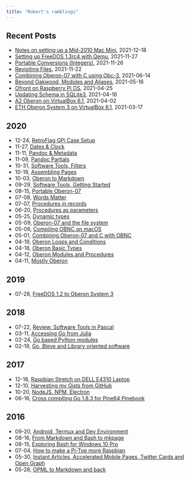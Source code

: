 ```yaml
---
title: "Robert's ramblings"
---
```


Recent Posts
------------

+ [Notes on setting up a Mid-2010 Mac Mini](/blog/2021/12/18/Notes-on-setting-up-a-2010-Mac-Mini.html), 2021-12-18
+ [Setting up FreeDOS 1.3rc4 with Qemu](/blog/2021/11/27/FreeDOS-1.3rc4-with-Qemu.html), 2021-11-27
+ [Portable Conversions (Integers)](/blog/2021/11/26/Portable-Conversions-Integers.html), 2021-11-26
+ [Revisiting Files](/blog/2021/11/22/Revisiting-Files.html), 2021-11-22
+ [Combining Oberon-07 with C using Obc-3](/blog/2021/06/14/Combining-Oberon-07-with-C-using-Obc-3.html), 2021-06-14
+ [Beyond Oakwood, Modules and Aliases](/blog/2021/05/16/Beyond-Oakwood-Modules-and-Aliases.html), 2021-05-16
+ [Ofront on Raspberry Pi OS](/blog/2021/04/25/Ofront-on-Rasberry-Pi-OS.html), 2021-04-25
+ [Updating Schema in SQLite3](/blog/2021/04/16/Updating-Schema-in-SQLite3.html), 2021-04-16
+ [A2 Oberon on VirtualBox 6.1](/blog/2021/04/02/A2-Oberon-on-VirtualBox-6.1.html), 2021-04-02
+ [ETH Oberon System 3 on VirtualBox 6.1](/blog/2021/03/17/NativeOberon-VirtualBox.html), 2021-03-17

2020
----

 + 12-24, [RetroFlag GPi Case Setup](/blog/2020/12/24/gpi-case-setup.html)
 + 11-27, [Dates & Clock](/blog/2020/11/27/Dates-and-Clock.html)
 + 11-11, [Pandoc & Metadata](/blog/2020/11/11/Pandoc-Metadata.html)
 + 11-09, [Pandoc Partials](/blog/2020/11/09/Pandoc-Partials.html)
 + 10-31, [Software Tools, Filters](/blog/2020/10/31/Filters.html)
 + 10-19, [Assembling Pages](/blog/2020/10/19/Assemble-pages.html)
 + 10-03, [Oberon to Markdown](/blog/2020/10/03/Oberon-to-markdown.html)
 + 09-29, [Software Tools, Getting Started](/blog/2020/09/29/Software-Tools-1.html)
 + 08-15, [Portable Oberon-07](/blog/2020/08/15/Portable-Oberon-07.html)
 + 07-08, [Words Matter](/blog/2020/07/08/words-matter.html)
 + 07-07, [Procedures in records](/blog/2020/07/07/Procedures-in-records.html)
 + 06-20, [Procedures as parameters](/blog/2020/06/20/Procedures-as-parameters.html)
 + 05-25, [Dynamic types](/blog/2020/05/25/Dynamic-types.html)
 + 05-09, [Oberon-07 and the file system](/blog/2020/05/09/Oberon-07-and-the-filesystem.html)
 + 05-06, [Compiling OBNC on macOS](/blog/2020/05/06/Compiling-OBNC-on-macOS.html)
 + 05-01, [Combining Oberon-07 and C with OBNC](/blog/2020/05/01/Combining-Oberon-and-C.html)
 + 04-19, [Oberon Loops and Conditions](/blog/2020/04/19/Mostly-Oberon-Loops-and-Conditions.html)
 + 04-18, [Oberon Basic Types](/blog/2020/04/18/Mostly-Oberon-Basic-Types.html)
 + 04-12, [Oberon Modules and Procedures](/blog/2020/04/12/Mostly-Oberon-Modules.html)
 + 04-11, [Mostly Oberon](/blog/2020/04/11/Mostly-Oberon.html)

2019
----

 + 07-28, [FreeDOS 1.2 to Oberon System 3](/blog/2019/07/28/freedos-to-oberon-system-3.html)

2018
----

 + 07-22, [Review: Software Tools in Pascal](/blog/2018/07/22/software-tools-in-pascal.html)
 + 03-11, [Accessing Go from Julia](/blog/2018/03/11/accessing-go-from-julia.html)
 + 02-24, [Go based Python modules](/blog/2018/02/24/go-based-python-modules.html)
 + 02-19, [Go, Bleve and Library oriented software](/blog/2018/02/19/go-bleve-and-libraries.html)

2017
----

 + 12-18, [Raspbian Stretch on DELL E4310 Laptop](/blog/2017/12/18/raspbian-stretch-on-amd64.html)
 + 12-10, [Harvesting my Gists from GitHub](/blog/2017/12/10/harvesting-my-gists-from-github.html)
 + 10-20, [NodeJS, NPM, Electron](/blog/2017/10/20/node-npm-electron.html)
 + 06-16, [Cross compiling Go 1.8.3 for Pine64 Pinebook](/blog/2017/06/16/cross-compiling-go.html)

2016
----

 + 09-20, [Android, Termux and Dev Environment](/blog/2016/09/20/Android-Termux-Dev-environment.html)
 + 08-16, [From Markdown and Bash to mkpage](/blog/2016/08/16/From-Markdown-and-Bash-to-mkpage.html)
 + 08-15, [Exploring Bash for Windows 10 Pro](/blog/2016/08/15/Setting-up-Go-under-Bash-for-Windows-10.html)
 + 07-04, [How to make a Pi-Top more Raspbian](/blog/2016/07/04/How-To-Make-A-PiTop-More-Raspbian.html)
 + 05-30, [Instant Articles, Accelerated Mobile Pages, Twitter Cards and Open Graph](/blog/2016/05/30/amp-cards-and-open-graph.html)
 + 05-28, [OPML to Markdown and back](/blog/2016/05/28/OPML-to-Markdown-and-back.html)

